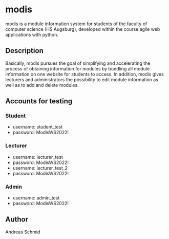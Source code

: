 # modis

modis is a module information system for students of the faculty of computer science (HS Augsburg), developed within the
course agile web applications with python.

## Description

Basically, modis pursues the goal of simplifying and accelerating the process of obtaining information for modules by
bundling all module information on one website for students to access. In addition, modis gives lecturers and
administrators the possibility to edit module information as well as to add and delete modules.

## Accounts for testing

### Student

* username: student_test
* password: ModisWS2022!

### Lecturer

* username: lecturer_test
* password: ModisWS2022!
* username: lecturer_test_2
* password: ModisWS2022!

### Admin

* username: admin_test
* password: ModisWS2022!

## Author

Andreas Schmid
